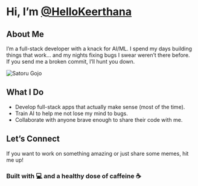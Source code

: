 # Hi, I’m [@HelloKeerthana](https://github.com/HelloKeerthana)

## About Me  
I’m a full-stack developer with a knack for AI/ML. I spend my days building things that work... and my nights fixing bugs I swear weren’t there before.  
If you send me a broken commit, I’ll hunt you down.  

![Satoru Gojo](https://media1.tenor.com/m/9zIX6hEV6VIAAAAd/satoru-gojo.gif)

## What I Do  
- Develop full-stack apps that actually make sense (most of the time).  
- Train AI to help me not lose my mind to bugs.  
- Collaborate with anyone brave enough to share their code with me.  

## Let’s Connect  
If you want to work on something amazing or just share some memes, hit me up!

### Built with 💻 and a healthy dose of caffeine ☕

